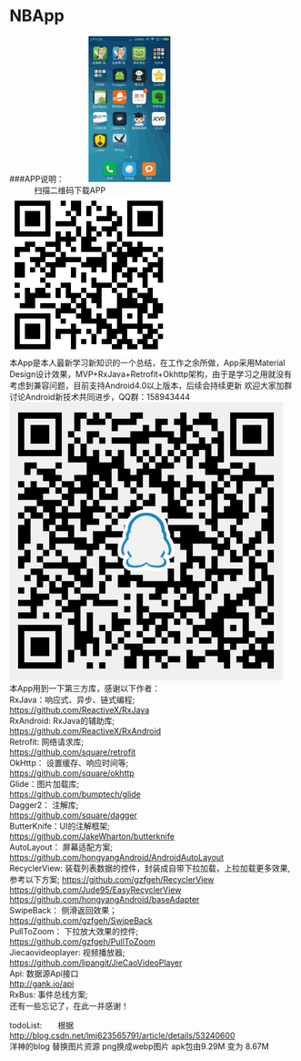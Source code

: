 # NBApp
###APP说明：
            ![](/screenshot/app.gif) <br>
            扫描二维码下载APP <br>
            ![](/screenshot/app_download.png) <br>
  本App是本人最新学习新知识的一个总结，在工作之余所做，App采用Material Design设计效果，MVP+RxJava+Retrofit+Okhttp架构，由于是学习之用就没有考虑到兼容问题，目前支持Android4.0以上版本，后续会持续更新
欢迎大家加群讨论Android新技术共同进步，QQ群：158943444
 ![](/screenshot/QQ.png) <br>
本App用到一下第三方库，感谢以下作者：<br>
            RxJava：响应式、异步、链式编程; <br>
            https://github.com/ReactiveX/RxJava <br>
            RxAndroid: RxJava的辅助库; <br>
            https://github.com/ReactiveX/RxAndroid  <br>
            Retrofit: 网络请求库; <br>
            https://github.com/square/retrofit <br>
            OkHttp： 设置缓存、响应时间等; <br>
            https://github.com/square/okhttp <br>
            Glide：图片加载库; <br>
            https://github.com/bumptech/glide <br>
            Dagger2： 注解库; <br>
            https://github.com/square/dagger <br>
            ButterKnife：UI的注解框架; <br>
            https://github.com/JakeWharton/butterknife <br>
            AutoLayout： 屏幕适配方案; <br>
            https://github.com/hongyangAndroid/AndroidAutoLayout <br>
            RecyclerView: 装载列表数据的控件，封装成自带下拉加载，上拉加载更多效果,参考以下方案;
            https://github.com/gzfgeh/RecyclerView <br>
            https://github.com/Jude95/EasyRecyclerView <br>
            https://github.com/hongyangAndroid/baseAdapter <br>
            SwipeBack： 侧滑返回效果； <br>
            https://github.com/gzfgeh/SwipeBack <br>
            PullToZoom： 下拉放大效果的控件; <br>
            https://github.com/gzfgeh/PullToZoom <br>
            Jiecaovideoplayer: 视频播放器; <br>
            https://github.com/lipangit/JieCaoVideoPlayer <br>
            Api: 数据源Api接口 <br>
            http://gank.io/api <br>
            RxBus: 事件总线方案; <br>
还有一些忘记了，在此一并感谢！

todoList:
        根据 http://blog.csdn.net/lmj623565791/article/details/53240600 <br>
        洋神的blog 替换图片资源 png换成webp图片 apk包由9.29M 变为 8.67M
